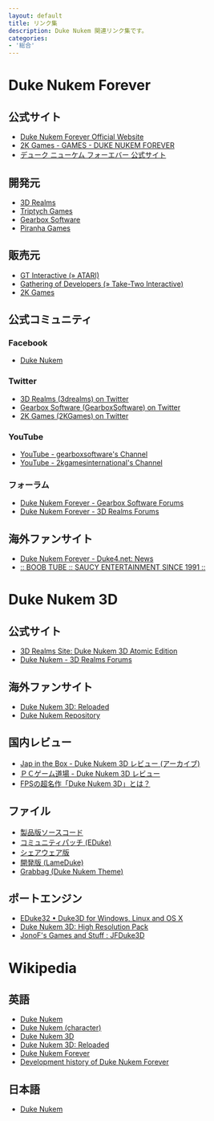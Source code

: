 ```yaml
---
layout: default
title: リンク集
description: Duke Nukem 関連リンク集です。
categories:
- '総合'
---
```


Duke Nukem Forever
==================

公式サイト
----------

* [Duke Nukem Forever Official Website](http://www.dukenukemforever.com/)
* [2K Games - GAMES - DUKE NUKEM FOREVER](http://www.2kgames.com/games/duke-nukem-forever)
* [デューク ニューケム フォーエバー 公式サイト](http://www.2kgames.jp/dnf/)

開発元
------

* [3D Realms](http://www.3drealms.com/)
* [Triptych Games](http://www.triptychgames.com/)
* [Gearbox Software](http://www.gearboxsoftware.com/)
* [Piranha Games](http://www.piranha-games.com/)

販売元
------

* [GT Interactive (&raquo; ATARI)](http://www.atari.com/)
* [Gathering of Developers (&raquo; Take-Two Interactive)](http://www.take2games.com/)
* [2K Games](http://www.2kgames.com/)

公式コミュニティ
----------------

### Facebook

* [Duke Nukem](http://www.facebook.com/DukeGame)

### Twitter

* [3D Realms (3drealms) on Twitter](http://twitter.com/3drealms)
* [Gearbox Software (GearboxSoftware) on Twitter](http://twitter.com/GearboxSoftware)
* [2K Games (2KGames) on Twitter](http://twitter.com/2KGames)

### YouTube

* [YouTube - gearboxsoftware's Channel](http://www.youtube.com/user/gearboxsoftware)
* [YouTube - 2kgamesinternational's Channel](http://www.youtube.com/user/2kgamesinternational)

### フォーラム

* [Duke Nukem Forever - Gearbox Software Forums](http://gbxforums.gearboxsoftware.com/forumdisplay.php?f=103)
* [Duke Nukem Forever - 3D Realms Forums](http://forums.3drealms.com/vb/forumdisplay.php?f=13)


海外ファンサイト
----------------

* [Duke Nukem Forever - Duke4.net: News](http://www.duke4.net/)
* [:: BOOB TUBE :: SAUCY ENTERTAINMENT SINCE 1991 ::](http://www.boob-tube.eu/)


Duke Nukem 3D
=============

公式サイト
----------

* [3D Realms Site: Duke Nukem 3D Atomic Edition](http://www.3drealms.com/duke3d/)
* [Duke Nukem - 3D Realms Forums](http://forums.3drealms.com/vb/forumdisplay.php?f=15)

海外ファンサイト
----------------

* [Duke Nukem 3D: Reloaded](http://www.dukenukemreloaded.com/)
* [Duke Nukem Repository](http://dukerepository.com/)


国内レビュー
------------

* [Jap in the Box - Duke Nukem 3D レビュー (アーカイブ)](http://web.archive.org/web/20090217194004/http://24hour.system.to/jitb/dukenukem.htm)
* [ＰＣゲーム道場 - Duke Nukem 3D レビュー](http://www1.plala.or.jp/seiryu/Classic/Duke3D/Duke3d-top.html)
* [FPSの超名作「Duke Nukem 3D」とは？](http://tegeyoka.com/game_play/gp_duke3d_top.html)

ファイル
------------

* [製品版ソースコード](ftp://ftp.3drealms.com/source/)
* [コミュニティパッチ (EDuke)](ftp://ftp.3drealms.com/patches/eduke20.exe)
* [シェアウェア版](ftp://ftp.3drealms.com/share/3dduke13.zip)
* [開発版 (LameDuke)](ftp://ftp.3drealms.com/misc/lameduke.zip)
* [Grabbag (Duke Nukem Theme)](ftp://ftp.3drealms.com/misc/grabbag.zip)

ポートエンジン
--------------

* [EDuke32 • Duke3D for Windows, Linux and OS X](http://www.eduke32.com/)
* [Duke Nukem 3D: High Resolution Pack](http://hrp.duke4.net/)
* [JonoF's Games and Stuff : JFDuke3D](http://www.jonof.id.au/jfduke3d)


Wikipedia
=========

英語
----

* [Duke Nukem](http://en.wikipedia.org/wiki/Duke_Nukem)
* [Duke Nukem (character)](http://en.wikipedia.org/wiki/Duke_Nukem_(character))
* [Duke Nukem 3D](http://en.wikipedia.org/wiki/Duke_Nukem_3D)
* [Duke Nukem 3D: Reloaded](http://en.wikipedia.org/wiki/Duke_Nukem_3D:_Reloaded)
* [Duke Nukem Forever](http://en.wikipedia.org/wiki/Duke_Nukem_Forever)
* [Development history of Duke Nukem Forever](http://en.wikipedia.org/wiki/Development_history_of_Duke_Nukem_Forever)

日本語
------

* [Duke Nukem](http://ja.wikipedia.org/wiki/Duke_Nukem)
